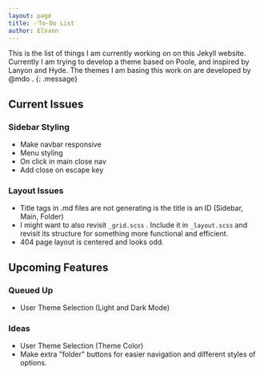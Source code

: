 ```yaml
---
layout: page
title: ✅To-Do List
author: Elvann
---
```


This is the list of things I am currently working on on this Jekyll website. Currently I am trying to develop a theme based on Poole, and inspired by Lanyon and Hyde. The themes I am basing this work on are developed by @mdo .
{: .message}

## Current Issues

### Sidebar Styling

- Make navbar responsive
- Menu styling
- On click in main close nav
- Add close on escape key

### Layout Issues

- Title tags in .md files are not generating is the title is an ID (Sidebar, Main, Folder)
- I might want to also revisit `_grid.scss` . Include it in `_layout.scss` and revisit its structure for something more functional and efficient.
- 404 page layout is centered and looks odd.

## Upcoming Features

### Queued Up

- User Theme Selection (Light and Dark Mode)

### Ideas

- User Theme Selection (Theme Color)
- Make extra "folder" buttons for easier navigation and different styles of options.
